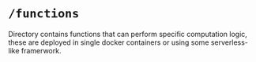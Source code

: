 # `/functions`

Directory contains functions that can perform specific computation logic, these are deployed in single docker containers or using some serverless-like framerwork.
